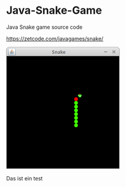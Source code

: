 # Java-Snake-Game
Java Snake game source code

https://zetcode.com/javagames/snake/  

![Snake game screenshot](snake.png)

Das ist ein test
